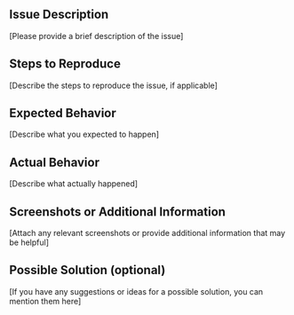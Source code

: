 ## Issue Description
[Please provide a brief description of the issue]

## Steps to Reproduce
[Describe the steps to reproduce the issue, if applicable]

## Expected Behavior
[Describe what you expected to happen]

## Actual Behavior
[Describe what actually happened]

## Screenshots or Additional Information
[Attach any relevant screenshots or provide additional information that may be helpful]

## Possible Solution (optional)
[If you have any suggestions or ideas for a possible solution, you can mention them here]

